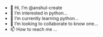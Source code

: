 - 👋 Hi, I’m @anshul-create
- 👀 I’m interested in python...
- 🌱 I’m currently learning python...
- 💞️ I’m looking to collaborate to know one...
- 📫 How to reach me ...

<!---
anshul-create/anshul-create is a ✨ special ✨ repository because its `README.md` (this file) appears on your GitHub profile.
You can click the Preview link to take a look at your changes.
--->
